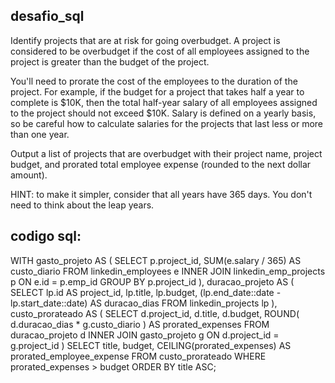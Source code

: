 ## desafio_sql

Identify projects that are at risk for going overbudget. A project is considered to be overbudget if the cost of all employees assigned to the project is greater than the budget of the project.


You'll need to prorate the cost of the employees to the duration of the project. For example, if the budget for a project that takes half a year to complete is $10K, then the total half-year salary of all employees assigned to the project should not exceed $10K. Salary is defined on a yearly basis, so be careful how to calculate salaries for the projects that last less or more than one year.


Output a list of projects that are overbudget with their project name, project budget, and prorated total employee expense (rounded to the next dollar amount).


HINT: to make it simpler, consider that all years have 365 days. You don't need to think about the leap years.


## codigo sql:

WITH gasto_projeto AS (
    SELECT 
        p.project_id, 
        SUM(e.salary / 365) AS custo_diario
    FROM linkedin_employees e
    INNER JOIN linkedin_emp_projects p 
        ON e.id = p.emp_id
    GROUP BY p.project_id
),
duracao_projeto AS (
    SELECT 
        lp.id AS project_id,
        lp.title, 
        lp.budget, 
        (lp.end_date::date - lp.start_date::date) AS duracao_dias
    FROM linkedin_projects lp
),
custo_prorateado AS (
    SELECT 
        d.project_id,
        d.title, 
        d.budget,
        ROUND(
            d.duracao_dias * g.custo_diario
        ) AS prorated_expenses
    FROM duracao_projeto d
    INNER JOIN gasto_projeto g
        ON d.project_id = g.project_id
)
SELECT 
    title, 
    budget, 
    CEILING(prorated_expenses) AS prorated_employee_expense
FROM custo_prorateado
WHERE prorated_expenses > budget
ORDER BY title ASC;
